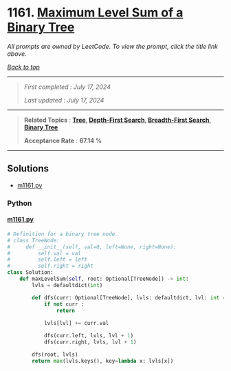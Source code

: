 # 1161. [Maximum Level Sum of a Binary Tree](<https://leetcode.com/problems/maximum-level-sum-of-a-binary-tree>)

*All prompts are owned by LeetCode. To view the prompt, click the title link above.*

*[Back to top](<../README.md>)*

------

> *First completed : July 17, 2024*
>
> *Last updated : July 17, 2024*

------

> **Related Topics** : **[Tree](<by_topic/Tree.md>), [Depth-First Search](<by_topic/Depth-First Search.md>), [Breadth-First Search](<by_topic/Breadth-First Search.md>), [Binary Tree](<by_topic/Binary Tree.md>)**
>
> **Acceptance Rate** : **67.14 %**

------

## Solutions

- [m1161.py](<../my-submissions/m1161.py>)
### Python
#### [m1161.py](<../my-submissions/m1161.py>)
```Python
# Definition for a binary tree node.
# class TreeNode:
#     def __init__(self, val=0, left=None, right=None):
#         self.val = val
#         self.left = left
#         self.right = right
class Solution:
    def maxLevelSum(self, root: Optional[TreeNode]) -> int:
        lvls = defaultdict(int)

        def dfs(curr: Optional[TreeNode], lvls: defaultdict, lvl: int = 1) -> None :
            if not curr :
                return
            
            lvls[lvl] += curr.val

            dfs(curr.left, lvls, lvl + 1)
            dfs(curr.right, lvls, lvl + 1)

        dfs(root, lvls)
        return max(lvls.keys(), key=lambda x: lvls[x])
```


